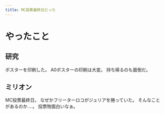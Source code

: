 ```yaml
---
title: MC投票最終日だった
---
```


# やったこと

## 研究

ポスターを印刷した。
A0ポスターの印刷は大変。
持ち帰るのも面倒だ。

## ミリオン

MC投票最終日。
なぜかフリーターロコがジュリアを捲っていた。
そんなことがあるのか‥‥。
投票物面白いなぁ。
